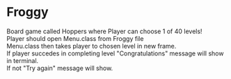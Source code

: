 # Froggy
Board game called Hoppers where Player can choose 1 of 40 levels!<br>
Player should open Menu.class from Froggy file<br>
Menu.class then takes player to chosen level in new frame.<br>
If player succedes in completing level "Congratulations" message will show in terminal.<br>
If not "Try again" message will show.<br>
